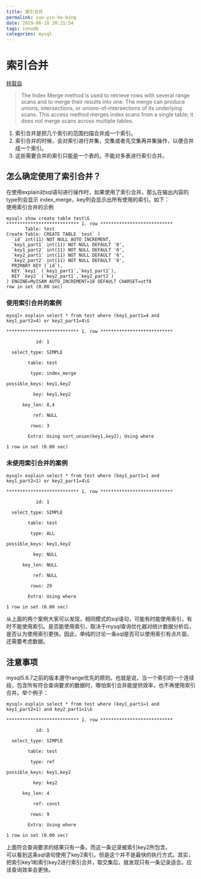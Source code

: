 ```yaml
---
title: 索引合并
permalink: suo-yin-he-bing
date: 2019-06-18 20:21:54
tags: innodb
categories: mysql
---
```

# 索引合并

[转载自](https://www.cnblogs.com/zhuifeng-mayi/p/9291503.html)
> The Index Merge method is used to retrieve rows with several range scans and to merge their results into one. The merge can produce unions, intersections, or unions-of-intersections of its underlying scans. This access method merges index scans from a single table; it does not merge scans across multiple tables.

<!--more-->

1. 索引合并是把几个索引的范围扫描合并成一个索引。
1. 索引合并的时候，会对索引进行并集，交集或者先交集再并集操作，以便合并成一个索引。
1. 这些需要合并的索引只能是一个表的。不能对多表进行索引合并。

## 怎么确定使用了索引合并？
在使用explain对sql语句进行操作时，如果使用了索引合并，那么在输出内容的type列会显示 index_merge，key列会显示出所有使用的索引。如下：<br />使用索引合并的示例

```
mysql> show create table test\G
*************************** 1. row ***************************
       Table: test
Create Table: CREATE TABLE `test` (
  `id` int(11) NOT NULL AUTO_INCREMENT,
  `key1_part1` int(11) NOT NULL DEFAULT '0',
  `key1_part2` int(11) NOT NULL DEFAULT '0',
  `key2_part1` int(11) NOT NULL DEFAULT '0',
  `key2_part2` int(11) NOT NULL DEFAULT '0',
  PRIMARY KEY (`id`),
  KEY `key1` (`key1_part1`,`key1_part2`),
  KEY `key2` (`key2_part1`,`key2_part2`)
) ENGINE=MyISAM AUTO_INCREMENT=18 DEFAULT CHARSET=utf8
row in set (0.00 sec)
```

### 使用索引合并的案例

```
mysql> explain select * from test where (key1_part1=4 and key1_part2=4) or key2_part1=4\G

*************************** 1. row ***************************

           id: 1

  select_type: SIMPLE

        table: test

         type: index_merge

possible_keys: key1,key2

          key: key1,key2

      key_len: 8,4

          ref: NULL

         rows: 3

        Extra: Using sort_union(key1,key2); Using where

1 row in set (0.00 sec)
```

### 未使用索引合并的案例

```
mysql> explain select * from test where (key1_part1=1 and key1_part2=1) or key2_part1=4\G

*************************** 1. row ***************************

           id: 1

  select_type: SIMPLE

        table: test

         type: ALL

possible_keys: key1,key2

          key: NULL

      key_len: NULL

          ref: NULL

         rows: 29

        Extra: Using where

1 row in set (0.00 sec)
```

从上面的两个案例大家可以发现，相同模式的sql语句，可能有时能使用索引，有时不能使用索引。是否能使用索引，取决于mysql查询优化器对统计数据分析后，是否认为使用索引更快。因此，单纯的讨论一条sql是否可以使用索引有点片面，还需要考虑数据。

## 注意事项
mysql5.6.7之前的版本遵守range优先的原则。也就是说，当一个索引的一个连续段，包含所有符合查询要求的数据时，哪怕索引合并能提供效率，也不再使用索引合并。举个例子：

```
mysql> explain select * from test where (key1_part1=1 and key1_part2=1) and key2_part1=1\G

*************************** 1. row ***************************

           id: 1

  select_type: SIMPLE

        table: test

         type: ref

possible_keys: key1,key2

          key: key2

      key_len: 4

          ref: const

         rows: 9

        Extra: Using where

1 row in set (0.00 sec)
```
上面符合查询要求的结果只有一条，而这一条记录被索引key2所包含。<br />可以看到这条sql语句使用了key2索引。但是这个并不是最快的执行方式。其实，把索引key1和索引key2进行索引合并，取交集后，就发现只有一条记录适合。应该查询效率会更快。